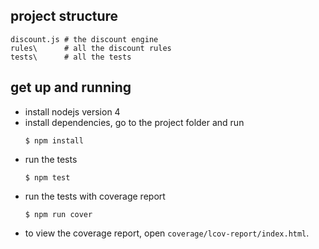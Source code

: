 ## project structure
```
discount.js # the discount engine
rules\      # all the discount rules
tests\      # all the tests
```

## get up and running
- install nodejs version 4
- install dependencies, go to the project folder and run
  ```
  $ npm install
  ```
- run the tests
  ```
  $ npm test
  ```
- run the tests with coverage report
  ```
  $ npm run cover
  ```
- to view the coverage report, open `coverage/lcov-report/index.html`.
